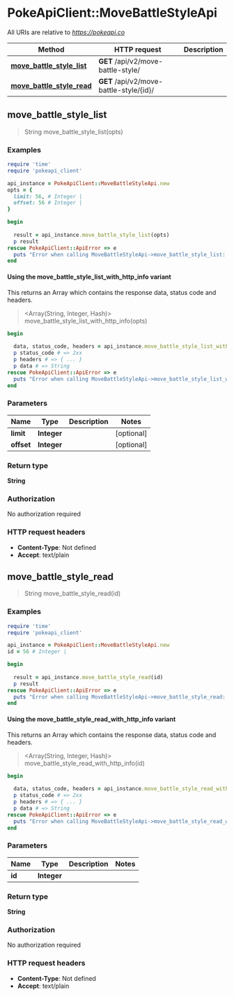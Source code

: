 # PokeApiClient::MoveBattleStyleApi

All URIs are relative to *https://pokeapi.co*

| Method | HTTP request | Description |
| ------ | ------------ | ----------- |
| [**move_battle_style_list**](MoveBattleStyleApi.md#move_battle_style_list) | **GET** /api/v2/move-battle-style/ |  |
| [**move_battle_style_read**](MoveBattleStyleApi.md#move_battle_style_read) | **GET** /api/v2/move-battle-style/{id}/ |  |


## move_battle_style_list

> String move_battle_style_list(opts)



### Examples

```ruby
require 'time'
require 'pokeapi_client'

api_instance = PokeApiClient::MoveBattleStyleApi.new
opts = {
  limit: 56, # Integer | 
  offset: 56 # Integer | 
}

begin
  
  result = api_instance.move_battle_style_list(opts)
  p result
rescue PokeApiClient::ApiError => e
  puts "Error when calling MoveBattleStyleApi->move_battle_style_list: #{e}"
end
```

#### Using the move_battle_style_list_with_http_info variant

This returns an Array which contains the response data, status code and headers.

> <Array(String, Integer, Hash)> move_battle_style_list_with_http_info(opts)

```ruby
begin
  
  data, status_code, headers = api_instance.move_battle_style_list_with_http_info(opts)
  p status_code # => 2xx
  p headers # => { ... }
  p data # => String
rescue PokeApiClient::ApiError => e
  puts "Error when calling MoveBattleStyleApi->move_battle_style_list_with_http_info: #{e}"
end
```

### Parameters

| Name | Type | Description | Notes |
| ---- | ---- | ----------- | ----- |
| **limit** | **Integer** |  | [optional] |
| **offset** | **Integer** |  | [optional] |

### Return type

**String**

### Authorization

No authorization required

### HTTP request headers

- **Content-Type**: Not defined
- **Accept**: text/plain


## move_battle_style_read

> String move_battle_style_read(id)



### Examples

```ruby
require 'time'
require 'pokeapi_client'

api_instance = PokeApiClient::MoveBattleStyleApi.new
id = 56 # Integer | 

begin
  
  result = api_instance.move_battle_style_read(id)
  p result
rescue PokeApiClient::ApiError => e
  puts "Error when calling MoveBattleStyleApi->move_battle_style_read: #{e}"
end
```

#### Using the move_battle_style_read_with_http_info variant

This returns an Array which contains the response data, status code and headers.

> <Array(String, Integer, Hash)> move_battle_style_read_with_http_info(id)

```ruby
begin
  
  data, status_code, headers = api_instance.move_battle_style_read_with_http_info(id)
  p status_code # => 2xx
  p headers # => { ... }
  p data # => String
rescue PokeApiClient::ApiError => e
  puts "Error when calling MoveBattleStyleApi->move_battle_style_read_with_http_info: #{e}"
end
```

### Parameters

| Name | Type | Description | Notes |
| ---- | ---- | ----------- | ----- |
| **id** | **Integer** |  |  |

### Return type

**String**

### Authorization

No authorization required

### HTTP request headers

- **Content-Type**: Not defined
- **Accept**: text/plain

